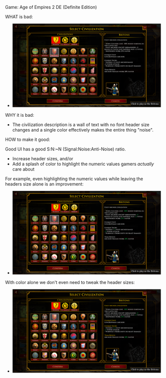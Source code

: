 Game: Age of Empires 2 DE (Definite Edition)

WHAT is bad:

* ![Bad](select_civ_britons_bad.png)

WHY it is bad:

* The civilization description is a wall of text with no font header size changes and a single color effectively makes the entire thing "noise".

HOW to make it good:

Good UI has a good S:N:~N (Signal:Noise:Anti-Noise) ratio.

* Increase header sizes, and/or
* Add a splash of color to highlight the numeric values gamers _actually_ care about

For example, even highlighting the numeric values while leaving the headers size alone is an improvement:

* ![Better](select_civ_britons_better.png)

With color alone we don't even need to tweak the header sizes:

* ![Best](select_civ_britons_best.png)

